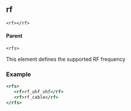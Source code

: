 ## rf

`<rf></rf>`


#### Parent

`<rfs>
`

This element defines the supported RF frequency



### Example

```xml
<rfs>
   <rf>rf_uhf_vhf</rf>
   <rf>rf_cable</rf>
</rfs>
```

[1]:	https://verbose-telegram-5004f902.pages.github.io/#common-xml-rfs